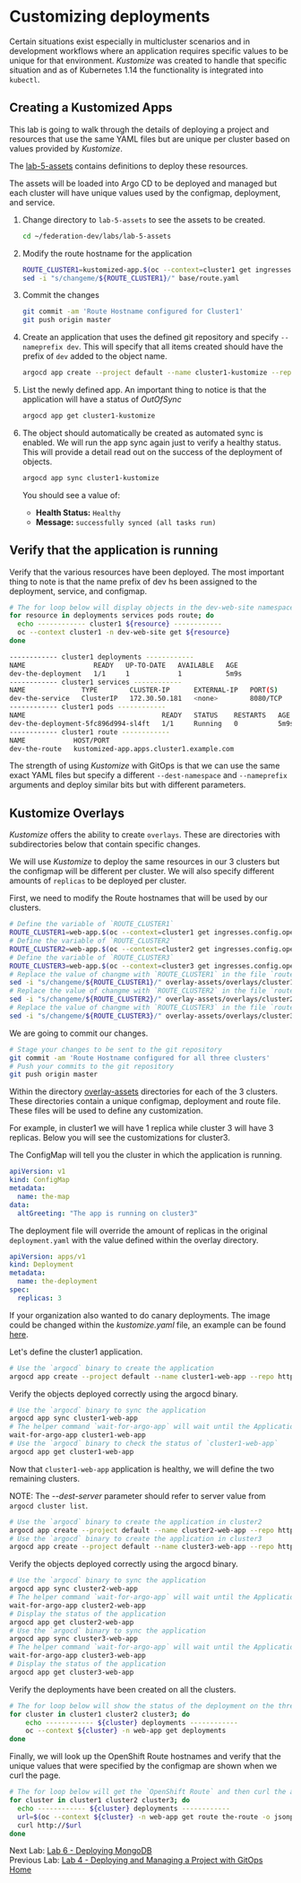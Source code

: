 <a id="markdown-customizing-deployments" name="customizing-deployments"></a>
# Customizing deployments
Certain situations exist especially in multicluster scenarios and in development workflows where an application requires specific values to be unique for that environment.
*Kustomize* was created to handle that specific situation and as of Kubernetes 1.14 the functionality is integrated into `kubectl`.

<a id="markdown-creating-kustomized-apps" name="creating-kustomized-apps"></a>
## Creating a Kustomized Apps 
This lab is going to walk through the details of deploying a project and resources that use the same YAML files but are unique per cluster based on values provided by *Kustomize*.


The [lab-5-assets](./lab-5-assets/base) contains definitions to deploy these resources.

The assets will be loaded into Argo CD to be deployed and managed but each cluster will have unique values used by the configmap, deployment, and service.

1. Change directory to `lab-5-assets` to see the assets to be created.

    ~~~sh
    cd ~/federation-dev/labs/lab-5-assets
    ~~~

2. Modify the route hostname for the application

    ~~~sh
    ROUTE_CLUSTER1=kustomized-app.$(oc --context=cluster1 get ingresses.config.openshift.io cluster -o jsonpath='{ .spec.domain }')
    sed -i "s/changeme/${ROUTE_CLUSTER1}/" base/route.yaml
    ~~~
3. Commit the changes

    ~~~sh
    git commit -am 'Route Hostname configured for Cluster1'
    git push origin master
    ~~~
4. Create an application that uses the defined git repository and specify `--nameprefix dev`. This will specify that all items created should have the prefix of `dev` added to the object name.

    ~~~sh
    argocd app create --project default --name cluster1-kustomize --repo http://$(oc --context cluster1 -n gogs get route gogs -o jsonpath='{.spec.host}')/student/federation-dev.git --path labs/lab-5-assets/base --dest-server $(argocd cluster list | grep cluster1 | awk '{print $1}')  --dest-namespace dev-web-site  --revision master --nameprefix dev- --sync-policy automated
    ~~~
5. List the newly defined app. An important thing to notice is that the application will have a status of *OutOfSync*

    ~~~sh
    argocd app get cluster1-kustomize
    ~~~
6. The object should automatically be created as automated sync is enabled. We will run the app sync again just to verify a healthy status. This will provide a detail read out on the success of the deployment of objects. 

   ~~~sh
   argocd app sync cluster1-kustomize
   ~~~

   You should see a value of:
   
   * **Health Status:** `Healthy` 
   * **Message:** `successfully synced (all tasks run)`

<a id="markdown-verify-that-the-application-is-running" name="verify-that-the-application-is-running"></a>
## Verify that the application is running

Verify that the various resources have been deployed. The most important thing to note is that the name prefix of dev hs been assigned to the deployment, service, and configmap. 

~~~sh
# The for loop below will display objects in the dev-web-site namespace
for resource in deployments services pods route; do
  echo ------------ cluster1 ${resource} ------------
  oc --context cluster1 -n dev-web-site get ${resource}
done

------------ cluster1 deployments ------------
NAME                 READY   UP-TO-DATE   AVAILABLE   AGE
dev-the-deployment   1/1     1            1           5m9s
------------ cluster1 services ------------
NAME              TYPE        CLUSTER-IP      EXTERNAL-IP   PORT(S)    AGE
dev-the-service   ClusterIP   172.30.50.181   <none>        8080/TCP   5m10s
------------ cluster1 pods ------------
NAME                                  READY   STATUS    RESTARTS   AGE
dev-the-deployment-5fc896d994-sl4ft   1/1     Running   0          5m9s
------------ cluster1 route ------------
NAME            HOST/PORT                                                      PATH   SERVICES      PORT   TERMINATION   WILDCARD
dev-the-route   kustomized-app.apps.cluster1.example.com                              the-service   8080                 None
~~~

The strength of using *Kustomize* with GitOps is that we can use the same exact YAML files but specify a different `--dest-namespace` and `--nameprefix` arguments and deploy similar bits but with different parameters.

<a id="markdown-kustomize-overlays" name="kustomize-overlays"></a>
## Kustomize Overlays
*Kustomize* offers the ability to create `overlays`. These are directories with subdirectories below that contain specific changes.

We will use *Kustomize* to deploy the same resources in our 3 clusters but the configmap will be different per cluster. We will also specify different amounts of `replicas` to be deployed per cluster.

First, we need to modify the Route hostnames that will be used by our clusters.

~~~sh
# Define the variable of `ROUTE_CLUSTER1`
ROUTE_CLUSTER1=web-app.$(oc --context=cluster1 get ingresses.config.openshift.io cluster -o jsonpath='{ .spec.domain }')
# Define the variable of `ROUTE_CLUSTER2`
ROUTE_CLUSTER2=web-app.$(oc --context=cluster2 get ingresses.config.openshift.io cluster -o jsonpath='{ .spec.domain }')
# Define the variable of `ROUTE_CLUSTER3`
ROUTE_CLUSTER3=web-app.$(oc --context=cluster3 get ingresses.config.openshift.io cluster -o jsonpath='{ .spec.domain }')
# Replace the value of changme with `ROUTE_CLUSTER1` in the file `route.yaml`
sed -i "s/changeme/${ROUTE_CLUSTER1}/" overlay-assets/overlays/cluster1/route.yaml
# Replace the value of changme with `ROUTE_CLUSTER2` in the file `route.yaml`
sed -i "s/changeme/${ROUTE_CLUSTER2}/" overlay-assets/overlays/cluster2/route.yaml
# Replace the value of changme with `ROUTE_CLUSTER3` in the file `route.yaml`
sed -i "s/changeme/${ROUTE_CLUSTER3}/" overlay-assets/overlays/cluster3/route.yaml
~~~

We are going to commit our changes.

~~~sh
# Stage your changes to be sent to the git repository
git commit -am 'Route Hostname configured for all three clusters'
# Push your commits to the git repository
git push origin master
~~~

Within the directory [overlay-assets](./lab-5-assets/overlay-assets/overlays) directories for each of the 3 clusters. These directories contain a unique configmap, deployment and route file. These files will be used to define any customization.

For example, in cluster1 we will have 1 replica while cluster 3 will have 3 replicas. Below you will see the customizations for cluster3.

The ConfigMap will tell you the cluster in which the application is running.

~~~yaml
apiVersion: v1
kind: ConfigMap
metadata:
  name: the-map
data:
  altGreeting: "The app is running on cluster3"
~~~

The deployment file will override the amount of replicas in the original `deployment.yaml` with the value defined within the overlay directory.

~~~yaml
apiVersion: apps/v1
kind: Deployment
metadata:
  name: the-deployment
spec:
  replicas: 3
~~~

If your organization also wanted to do canary deployments. The image could be changed within the *kustomize.yaml* file, an example can be found [here](https://github.com/kubernetes-sigs/kustomize/tree/master/examples/transformerconfigs#images-transformer).

Let's define the cluster1 application.

~~~sh
# Use the `argocd` binary to create the application
argocd app create --project default --name cluster1-web-app --repo http://$(oc --context cluster1 -n gogs get route gogs -o jsonpath='{.spec.host}')/student/federation-dev.git --path labs/lab-5-assets/overlay-assets/overlays/cluster1 --dest-server $(argocd cluster list | grep cluster1 | awk '{print $1}') --dest-namespace web-app --revision master --sync-policy automated
~~~

Verify the objects deployed correctly using the argocd binary.
~~~sh
# Use the `argocd` binary to sync the application
argocd app sync cluster1-web-app
# The helper command `wait-for-argo-app` will wait until the Application is healthy in Argo CD
wait-for-argo-app cluster1-web-app
# Use the `argocd` binary to check the status of `cluster1-web-app`
argocd app get cluster1-web-app
~~~

Now that `cluster1-web-app` application is healthy, we will define the two remaining clusters.

NOTE: The *--dest-server* parameter should refer to server value from `argocd cluster list`.
~~~sh
# Use the `argocd` binary to create the application in cluster2
argocd app create --project default --name cluster2-web-app --repo http://$(oc --context cluster1 -n gogs get route gogs -o jsonpath='{.spec.host}')/student/federation-dev.git --path labs/lab-5-assets/overlay-assets/overlays/cluster2 --dest-server $(argocd cluster list | grep cluster2 | awk '{print $1}') --dest-namespace web-app --revision master --sync-policy automated
# Use the `argocd` binary to create the application in cluster3
argocd app create --project default --name cluster3-web-app --repo http://$(oc --context cluster1 -n gogs get route gogs -o jsonpath='{.spec.host}')/student/federation-dev.git --path labs/lab-5-assets/overlay-assets/overlays/cluster3 --dest-server $(argocd cluster list | grep cluster3 | awk '{print $1}') --dest-namespace web-app --revision master --sync-policy automated
~~~

Verify the objects deployed correctly using the argocd binary.
~~~sh
# Use the `argocd` binary to sync the application
argocd app sync cluster2-web-app
# The helper command `wait-for-argo-app` will wait until the Application is healthy in Argo CD
wait-for-argo-app cluster2-web-app
# Display the status of the application
argocd app get cluster2-web-app
# Use the `argocd` binary to sync the application
argocd app sync cluster3-web-app
# The helper command `wait-for-argo-app` will wait until the Application is healthy in Argo CD
wait-for-argo-app cluster3-web-app
# Display the status of the application
argocd app get cluster3-web-app
~~~

Verify the deployments have been created on all the clusters.

~~~sh
# The for loop below will show the status of the deployment on the three clusters
for cluster in cluster1 cluster2 cluster3; do
    echo ------------ ${cluster} deployments ------------
    oc --context ${cluster} -n web-app get deployments
done
~~~

Finally, we will look up the OpenShift Route hostnames and verify that the unique values that were specified by the configmap are shown when we curl the page.

~~~sh
# The for loop below will get the `OpenShift Route` and then curl the application
for cluster in cluster1 cluster2 cluster3; do
  echo ------------ ${cluster} deployments ------------
  url=$(oc --context ${cluster} -n web-app get route the-route -o jsonpath='{.spec.host}')
  curl http://$url
done
~~~

Next Lab: [Lab 6 - Deploying MongoDB](./6.md)<br>
Previous Lab: [Lab 4 - Deploying and Managing a Project with GitOps](./4.md)<br>
[Home](./README.md)

